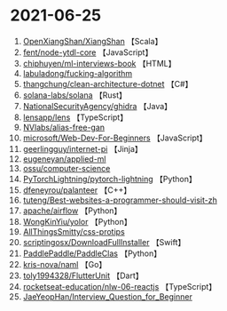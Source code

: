 # 2021-06-25

1. [OpenXiangShan/XiangShan](https://github.com/OpenXiangShan/XiangShan) 【Scala】
2. [fent/node-ytdl-core](https://github.com/fent/node-ytdl-core) 【JavaScript】
3. [chiphuyen/ml-interviews-book](https://github.com/chiphuyen/ml-interviews-book) 【HTML】
4. [labuladong/fucking-algorithm](https://github.com/labuladong/fucking-algorithm) 
5. [thangchung/clean-architecture-dotnet](https://github.com/thangchung/clean-architecture-dotnet) 【C#】
6. [solana-labs/solana](https://github.com/solana-labs/solana) 【Rust】
7. [NationalSecurityAgency/ghidra](https://github.com/NationalSecurityAgency/ghidra) 【Java】
8. [lensapp/lens](https://github.com/lensapp/lens) 【TypeScript】
9. [NVlabs/alias-free-gan](https://github.com/NVlabs/alias-free-gan) 
10. [microsoft/Web-Dev-For-Beginners](https://github.com/microsoft/Web-Dev-For-Beginners) 【JavaScript】
11. [geerlingguy/internet-pi](https://github.com/geerlingguy/internet-pi) 【Jinja】
12. [eugeneyan/applied-ml](https://github.com/eugeneyan/applied-ml) 
13. [ossu/computer-science](https://github.com/ossu/computer-science) 
14. [PyTorchLightning/pytorch-lightning](https://github.com/PyTorchLightning/pytorch-lightning) 【Python】
15. [dfeneyrou/palanteer](https://github.com/dfeneyrou/palanteer) 【C++】
16. [tuteng/Best-websites-a-programmer-should-visit-zh](https://github.com/tuteng/Best-websites-a-programmer-should-visit-zh) 
17. [apache/airflow](https://github.com/apache/airflow) 【Python】
18. [WongKinYiu/yolor](https://github.com/WongKinYiu/yolor) 【Python】
19. [AllThingsSmitty/css-protips](https://github.com/AllThingsSmitty/css-protips) 
20. [scriptingosx/DownloadFullInstaller](https://github.com/scriptingosx/DownloadFullInstaller) 【Swift】
21. [PaddlePaddle/PaddleClas](https://github.com/PaddlePaddle/PaddleClas) 【Python】
22. [kris-nova/naml](https://github.com/kris-nova/naml) 【Go】
23. [toly1994328/FlutterUnit](https://github.com/toly1994328/FlutterUnit) 【Dart】
24. [rocketseat-education/nlw-06-reactjs](https://github.com/rocketseat-education/nlw-06-reactjs) 【TypeScript】
25. [JaeYeopHan/Interview_Question_for_Beginner](https://github.com/JaeYeopHan/Interview_Question_for_Beginner) 
